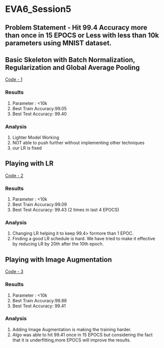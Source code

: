 # EVA6_Session5
## Problem Statement - Hit 99.4 Accuracy more than once in 15 EPOCS or Less with less than 10k parameters using MNIST dataset.

## Basic Skeleton with Batch Normalization, Regularization and Global Average Pooling

<a href="https://github.com/bharatgirdhar/EVA6_Session5/blob/main/EVA6_Session_5_Assigment_99_4.ipynb" target="_blank">Code - 1</a>

### Results
1. Parameter : <10k
2. Best Train Accuracy:99.05
3. Best Test Accuracy: 99.40

### Analysis
1. Lighter Model Working
2. NOT able to push further without implementing other techniques
3. our LR is fixed

## Playing with LR
<a href="https://github.com/bharatgirdhar/EVA6_Session5/blob/main/EVA6_Session_5_Assigment_99_43.ipynb" target="_blank">Code - 2</a>

### Results
1. Parameter : <10k
2. Best Train Accuracy:99.09
3. Best Test Accuracy: 99.43 (2 times in last 4 EPOCS)

### Analysis
1. Changing LR helping it to keep 99.4> formore than 1 EPOC.
2. Finding a good LR schedule is hard. We have tried to make it effective by reducing LR by 20th after the 10th epoch.

## Playing with Image Augmentation
<a href="https://github.com/bharatgirdhar/EVA6_Session5/blob/main/EVA6_Session_5_Assigment_99_41.ipynb" target="_blank">Code - 3</a>

### Results
1. Parameter : <10k
2. Best Train Accuracy:98.88
3. Best Test Accuracy: 99.41

### Analysis
1. Adding Image Augmentation is making the training harder.
2. Algo was able to hit 99.41 once in 15 EPOCS but considering the fact that it is underfitting,more EPOCS will improve the results.


